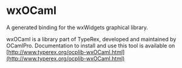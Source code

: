 # wxOCaml

A generated binding for the wxWidgets graphical library.

wxOCaml is a library part of TypeRex, developed and maintained by OCamlPro.
Documentation to install and use this tool is available on
[http://www.typerex.org/ocplib-wxOCaml.html](http://www.typerex.org/ocplib-wxOCaml.html)
